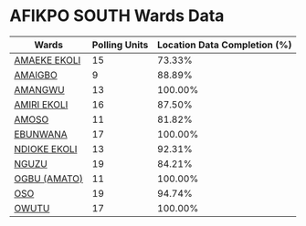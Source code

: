
# AFIKPO  SOUTH Wards Data

| Wards | Polling Units | Location Data Completion (%) |
| ---- | ----- | ------- |
| [AMAEKE EKOLI](./wards/2461-amaeke-ekoli) | 15 | 73.33% |
| [AMAIGBO](./wards/2462-amaigbo) | 9 | 88.89% |
| [AMANGWU](./wards/2463-amangwu) | 13 | 100.00% |
| [AMIRI EKOLI](./wards/2464-amiri-ekoli) | 16 | 87.50% |
| [AMOSO](./wards/2465-amoso) | 11 | 81.82% |
| [EBUNWANA](./wards/2466-ebunwana) | 17 | 100.00% |
| [NDIOKE EKOLI](./wards/2467-ndioke-ekoli) | 13 | 92.31% |
| [NGUZU](./wards/2468-nguzu) | 19 | 84.21% |
| [OGBU (AMATO)](./wards/2469-ogbu-(amato)) | 11 | 100.00% |
| [OSO](./wards/2470-oso) | 19 | 94.74% |
| [OWUTU](./wards/2471-owutu) | 17 | 100.00% |




